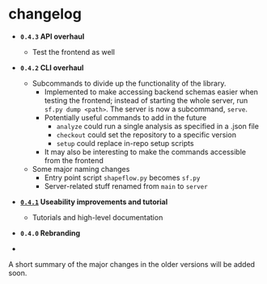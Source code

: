 # changelog

* **`0.4.3` API overhaul**
  * Test the frontend as well
* **`0.4.2`  CLI overhaul**
  * Subcommands to divide up the functionality of the library. 
    * Implemented to make accessing backend schemas easier when testing the frontend; instead of starting the whole server, run `sf.py dump <path>`. The server is now a subcommand, `serve`. 
    * Potentially useful commands to add in the future
      * `analyze` could run a single analysis as specified in a .json file
      * `checkout` could set the repository to a specific version
      * `setup` could replace in-repo setup scripts
    * It may also be interesting to make the commands accessible from the frontend
  * Some major naming changes
    * Entry point script `shapeflow.py` becomes `sf.py`
    * Server-related stuff renamed from `main` to `server`
* **[`0.4.1`](https://github.com/ybnd/shapeflow/releases/tag/0.4.1) Useability improvements and tutorial**
  * Tutorials and high-level documentation
* **`0.4.0` Rebranding**


* 

A short summary of the major changes in the older versions will be added soon.

